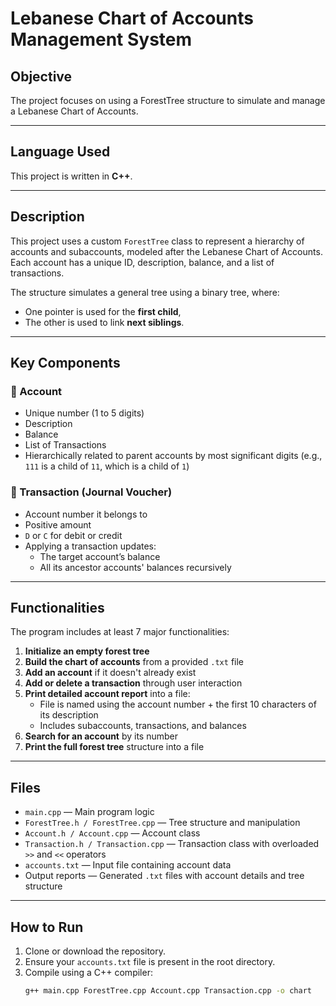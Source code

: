 # Lebanese Chart of Accounts Management System

##  Objective

The project focuses on using a ForestTree structure to simulate and manage a Lebanese Chart of Accounts.

---

##  Language Used

This project is written in **C++**.

---

##  Description

This project uses a custom `ForestTree` class to represent a hierarchy of accounts and subaccounts, modeled after the Lebanese Chart of Accounts. Each account has a unique ID, description, balance, and a list of transactions.

The structure simulates a general tree using a binary tree, where:
- One pointer is used for the **first child**,
- The other is used to link **next siblings**.

---

##  Key Components

### 🔹 Account
- Unique number (1 to 5 digits)
- Description
- Balance
- List of Transactions
- Hierarchically related to parent accounts by most significant digits (e.g., `111` is a child of `11`, which is a child of `1`)

### 🔹 Transaction (Journal Voucher)
- Account number it belongs to
- Positive amount
- `D` or `C` for debit or credit
- Applying a transaction updates:
  - The target account’s balance
  - All its ancestor accounts' balances recursively

---

##  Functionalities

The program includes at least 7 major functionalities:

1. **Initialize an empty forest tree**
2. **Build the chart of accounts** from a provided `.txt` file
3. **Add an account** if it doesn't already exist
4. **Add or delete a transaction** through user interaction
5. **Print detailed account report** into a file:
   - File is named using the account number + the first 10 characters of its description
   - Includes subaccounts, transactions, and balances
6. **Search for an account** by its number
7. **Print the full forest tree** structure into a file

---

##  Files

- `main.cpp` — Main program logic
- `ForestTree.h / ForestTree.cpp` — Tree structure and manipulation
- `Account.h / Account.cpp` — Account class
- `Transaction.h / Transaction.cpp` — Transaction class with overloaded `>>` and `<<` operators
- `accounts.txt` — Input file containing account data
- Output reports — Generated `.txt` files with account details and tree structure

---

##  How to Run

1. Clone or download the repository.
2. Ensure your `accounts.txt` file is present in the root directory.
3. Compile using a C++ compiler:
   ```bash
   g++ main.cpp ForestTree.cpp Account.cpp Transaction.cpp -o chart
   ```

